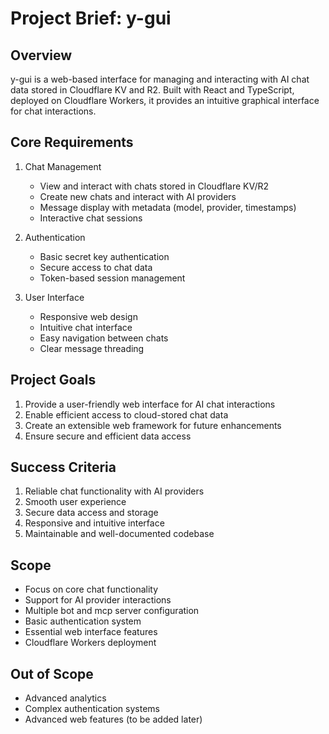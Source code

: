 # Project Brief: y-gui

## Overview
y-gui is a web-based interface for managing and interacting with AI chat data stored in Cloudflare KV and R2. Built with React and TypeScript, deployed on Cloudflare Workers, it provides an intuitive graphical interface for chat interactions.

## Core Requirements

1. Chat Management
   - View and interact with chats stored in Cloudflare KV/R2
   - Create new chats and interact with AI providers
   - Message display with metadata (model, provider, timestamps)
   - Interactive chat sessions

2. Authentication
   - Basic secret key authentication
   - Secure access to chat data
   - Token-based session management

3. User Interface
   - Responsive web design
   - Intuitive chat interface
   - Easy navigation between chats
   - Clear message threading

## Project Goals
1. Provide a user-friendly web interface for AI chat interactions
2. Enable efficient access to cloud-stored chat data
3. Create an extensible web framework for future enhancements
4. Ensure secure and efficient data access

## Success Criteria
1. Reliable chat functionality with AI providers
2. Smooth user experience
3. Secure data access and storage
4. Responsive and intuitive interface
5. Maintainable and well-documented codebase

## Scope
- Focus on core chat functionality
- Support for AI provider interactions
- Multiple bot and mcp server configuration
- Basic authentication system
- Essential web interface features
- Cloudflare Workers deployment

## Out of Scope
- Advanced analytics
- Complex authentication systems
- Advanced web features (to be added later)

